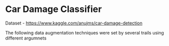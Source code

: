 # Car Damage Classifier
Dataset - https://www.kaggle.com/anujms/car-damage-detection

The following data augmentation techniques were set by several trails using different argumnets

